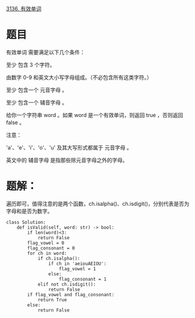 [3136. 有效单词](https://leetcode.cn/problems/valid-word/description/?envType=daily-question&envId=2025-07-15)

# 题目

有效单词 需要满足以下几个条件：

至少 包含 3 个字符。

由数字 0-9 和英文大小写字母组成。（不必包含所有这类字符。）

至少 包含一个 元音字母 。

至少 包含一个 辅音字母 。

给你一个字符串 word 。如果 word 是一个有效单词，则返回 true ，否则返回 false 。

注意：

'a'、'e'、'i'、'o'、'u' 及其大写形式都属于 元音字母 。

英文中的 辅音字母 是指那些除元音字母之外的字母。

# 题解：

遍历即可，值得注意的是两个函数，ch.isalpha()、ch.isdigit()，分别代表是否为字母和是否为数字。

```
class Solution:
    def isValid(self, word: str) -> bool:
        if len(word)<3:
            return False
        flag_vowel = 0
        flag_consonant = 0
        for ch in word:
            if ch.isalpha():
                if ch in 'aeiouAEIOU':
                    flag_vowel = 1
                else:
                    flag_consonant = 1
            elif not ch.isdigit():
                return False
        if flag_vowel and flag_consonant:
            return True
        else:
            return False
```
